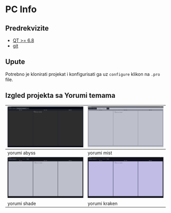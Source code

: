 # PC Info

## Predrekvizite

- [QT >= 6.8](https://qt.io)
- [git](https://git-scm.com/downloads/win)

## Upute

Potrebno je klonirati projekat i konfigurisati ga uz `configure` klikon na `.pro` file.

## Izgled projekta sa Yorumi temama

| ![image](images/abyss.png) | ![image](images/mist.png)   |
| -------------------------- | --------------------------- |
| yorumi abyss               | yorumi mist                 |
| ![image](images/shade.png) | ![image](images/kraken.png) |
| yorumi shade               | yorumi kraken               |
